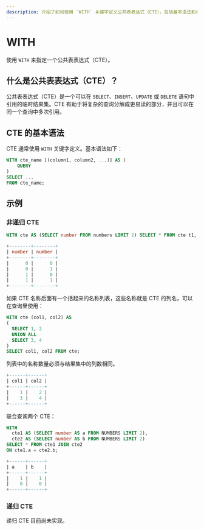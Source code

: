```yaml
---
description: 介绍了如何使用 `WITH` 关键字定义公共表表达式（CTE），包括基本语法和示例。
---
```


# WITH

使用 `WITH` 来指定一个公共表表达式（CTE）。

## 什么是公共表表达式（CTE）？

公共表表达式（CTE）是一个可以在 `SELECT`、`INSERT`、`UPDATE` 或 `DELETE` 语句中引用的临时结果集。CTE 有助于将复杂的查询分解成更易读的部分，并且可以在同一个查询中多次引用。

## CTE 的基本语法

CTE 通常使用 `WITH` 关键字定义。基本语法如下：

```sql
WITH cte_name [(column1, column2, ...)] AS (
    QUERY
)
SELECT ...
FROM cte_name;
```

## 示例

### 非递归 CTE

```sql
WITH cte AS (SELECT number FROM numbers LIMIT 2) SELECT * FROM cte t1, cte t2;
```

```sql
+--------+--------+
| number | number |
+--------+--------+
|      0 |      0 |
|      0 |      1 |
|      1 |      0 |
|      1 |      1 |
+--------+--------+
```

如果 CTE 名称后面有一个括起来的名称列表，这些名称就是 CTE 的列名，可以在查询里使用：

```sql
WITH cte (col1, col2) AS
(
  SELECT 1, 2
  UNION ALL
  SELECT 3, 4
)
SELECT col1, col2 FROM cte;
```

列表中的名称数量必须与结果集中的列数相同。

```sql
+------+------+
| col1 | col2 |
+------+------+
|    1 |    2 |
|    3 |    4 |
+------+------+
```

联合查询两个 CTE：

```sql
WITH
  cte1 AS (SELECT number AS a FROM NUMBERS LIMIT 2),
  cte2 AS (SELECT number AS b FROM NUMBERS LIMIT 2)
SELECT * FROM cte1 JOIN cte2
ON cte1.a = cte2.b;
```

```sql
+------+------+
| a    | b    |
+------+------+
|    1 |    1 |
|    0 |    0 |
+------+------+
```

### 递归 CTE

递归 CTE 目前尚未实现。
